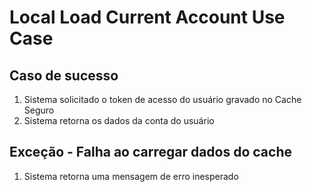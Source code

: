 # Local Load Current Account Use Case

## Caso de sucesso
1. Sistema solicitado o token de acesso do usuário gravado no Cache Seguro
2. Sistema retorna os dados da conta do usuário

## Exceção - Falha ao carregar dados do cache
1. Sistema retorna uma mensagem de erro inesperado